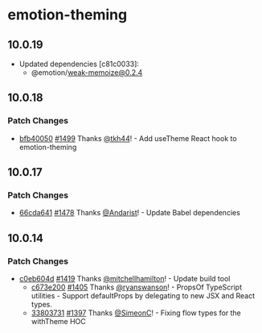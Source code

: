 # emotion-theming

## 10.0.19

- Updated dependencies [c81c0033]:
  - @emotion/weak-memoize@0.2.4

## 10.0.18

### Patch Changes

- [bfb40050](https://github.com/emotion-js/emotion/commit/bfb400503d0d8d399e4e0051dc6e5eac40624b10) [#1499](https://github.com/emotion-js/emotion/pull/1499) Thanks [@tkh44](https://github.com/tkh44)! - Add useTheme React hook to emotion-theming

## 10.0.17

### Patch Changes

- [66cda641](https://github.com/emotion-js/emotion/commit/66cda64128631790b81e3c9df273a972358ea593) [#1478](https://github.com/emotion-js/emotion/pull/1478) Thanks [@Andarist](https://github.com/Andarist)! - Update Babel dependencies

## 10.0.14

### Patch Changes

- [c0eb604d](https://github.com/emotion-js/emotion/commit/c0eb604d) [#1419](https://github.com/emotion-js/emotion/pull/1419) Thanks [@mitchellhamilton](https://github.com/mitchellhamilton)! - Update build tool
  - [c673e200](https://github.com/emotion-js/emotion/commit/c673e200) [#1405](https://github.com/emotion-js/emotion/pull/1405) Thanks [@ryanswanson](https://github.com/ryanswanson)! - PropsOf<C> TypeScript utilities - Support defaultProps by delegating to new JSX and React types.
  - [33803731](https://github.com/emotion-js/emotion/commit/33803731) [#1397](https://github.com/emotion-js/emotion/pull/1397) Thanks [@SimeonC](https://github.com/SimeonC)! - Fixing flow types for the withTheme HOC

